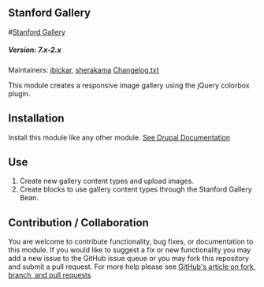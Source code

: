 ## Stanford Gallery


#[Stanford Gallery](https://github.com/SU-SWS/stanford_gallery)
##### Version: 7.x-2.x

Maintainers: [jbickar](https://github.com/jbickar), [sherakama](https://github.com/sherakama)
[Changelog.txt](CHANGELOG.txt)

This module creates a responsive image gallery using the jQuery colorbox plugin.

Installation
---

Install this module like any other module. [See Drupal Documentation](https://drupal.org/documentation/install/modules-themes/modules-7)

Use
---

1. Create new gallery content types and upload images.
2. Create blocks to use gallery content types through the Stanford Gallery Bean.

Contribution / Collaboration
---

You are welcome to contribute functionality, bug fixes, or documentation to this module. If you would like to suggest a fix or new functionality you may add a new issue to the GitHub issue queue or you may fork this repository and submit a pull request. For more help please see [GitHub's article on fork, branch, and pull requests](https://help.github.com/articles/using-pull-requests)
